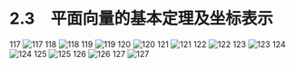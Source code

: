 # 2.3　平面向量的基本定理及坐标表示

117
![117](../../book/人教版高中数学A版必修4/人教版高中数学A版必修4_117.png)
118
![118](../../book/人教版高中数学A版必修4/人教版高中数学A版必修4_118.png)
119
![119](../../book/人教版高中数学A版必修4/人教版高中数学A版必修4_119.png)
120
![120](../../book/人教版高中数学A版必修4/人教版高中数学A版必修4_120.png)
121
![121](../../book/人教版高中数学A版必修4/人教版高中数学A版必修4_121.png)
122
![122](../../book/人教版高中数学A版必修4/人教版高中数学A版必修4_122.png)
123
![123](../../book/人教版高中数学A版必修4/人教版高中数学A版必修4_123.png)
124
![124](../../book/人教版高中数学A版必修4/人教版高中数学A版必修4_124.png)
125
![125](../../book/人教版高中数学A版必修4/人教版高中数学A版必修4_125.png)
126
![126](../../book/人教版高中数学A版必修4/人教版高中数学A版必修4_126.png)
127
![127](../../book/人教版高中数学A版必修4/人教版高中数学A版必修4_127.png)
